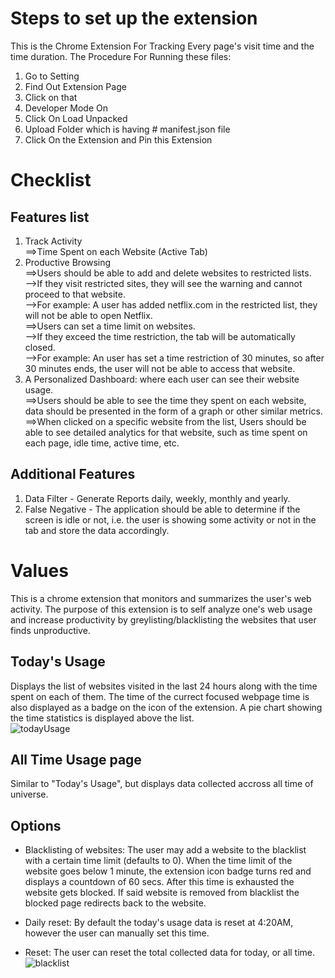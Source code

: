 # Steps to set up the extension
This is the Chrome Extension For Tracking Every page's visit time and the time duration. The Procedure For Running these files:

1. Go to Setting
2. Find Out Extension Page
3. Click on that
4. Developer Mode On
5. Click On Load Unpacked
6. Upload Folder which is having # manifest.json file
7. Click On the Extension and Pin this Extension

# Checklist

## Features list

1. Track Activity  
    ==>Time Spent on each Website (Active Tab)  
2. Productive Browsing   
    ==>Users should be able to add and delete websites to restricted lists.  
        -->If they visit restricted sites, they will see the warning and cannot proceed to that website.  
        -->For example: A user has added netflix.com in the restricted list, they will not be able to open Netflix.  
    ==>Users can set a time limit on websites.  
        -->If they exceed the time restriction, the tab will be automatically closed.  
        -->For example: An user has set a time restriction of 30 minutes, so after 30 minutes ends, the user will not be able to access that website.  
3. A Personalized Dashboard: where each user can see their website usage.  
    ==>Users should be able to see the time they spent on each website, data should be presented in the form of a graph or other similar metrics.  
    ==>When clicked on a specific website from the list, Users should be able to see detailed analytics for that website, such as time spent on each page, idle time, active time, etc.  

## Additional Features

1. Data Filter - Generate Reports daily, weekly, monthly and yearly.  
2. False Negative - The application should be able to determine if the screen is idle or not, i.e. the user is showing some activity or not in the tab and store the data accordingly.


# Values

This is a chrome extension that monitors and summarizes the user's web activity. The purpose of this extension is to self analyze one's web usage and increase productivity by greylisting/blacklisting the websites that user finds unproductive.

## Today's Usage

Displays the list of websites visited in the last 24 hours along with the time spent on each of them. The time of the currect focused webpage time is also displayed as a badge on the icon of the extension.
A pie chart showing the time statistics is displayed above the list.  
![todayUsage](https://gist.github.com/assets/132270561/b24f8069-b6a7-4c1d-ad4c-7d1073ae6c8d)


## All Time Usage page

Similar to "Today's Usage", but displays data collected accross all time of universe.

## Options

- Blacklisting of websites: The user may add a website to the blacklist with a certain time limit (defaults to 0). When the time limit of the website goes below 1 minute, the extension icon badge turns red and displays a countdown of 60 secs. After this time is exhausted the website gets blocked. If said website is removed from blacklist the blocked page redirects back to the website.  

- Daily reset: By default the today's usage data is reset at 4:20AM, however the user can manually set this time.  

- Reset: The user can reset the total collected data for today, or all time.  
![blacklist](https://gist.github.com/assets/132270561/1573310f-662f-4492-852c-5c2f447afecf)

